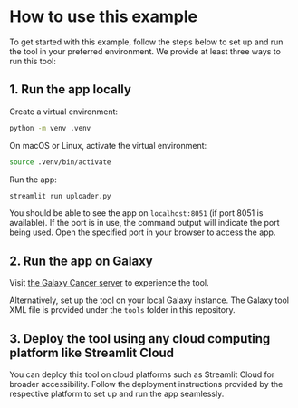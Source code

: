 # How to use this example
To get started with this example, follow the steps below to set up and run the tool in your preferred environment. We provide at least three ways to run this tool:

## 1. Run the app locally

Create a virtual environment:
```bash
python -m venv .venv


```

On macOS or Linux, activate the virtual environment:
```bash
source .venv/bin/activate
```

Run the app:
```bash
streamlit run uploader.py
```

You should be able to see the app on `localhost:8051` (if port 8051 is available). If the port is in use, the command output will indicate the port being used. Open the specified port in your browser to access the app.

## 2. Run the app on Galaxy

Visit [the Galaxy Cancer server](https://cancer.usegalaxy.org/root?tool_id=interactive_test_uploader) to experience the tool.

Alternatively, set up the tool on your local Galaxy instance. The Galaxy tool XML file is provided under the `tools` folder in this repository.

## 3. Deploy the tool using any cloud computing platform like Streamlit Cloud

You can deploy this tool on cloud platforms such as Streamlit Cloud for broader accessibility. Follow the deployment instructions provided by the respective platform to set up and run the app seamlessly.
